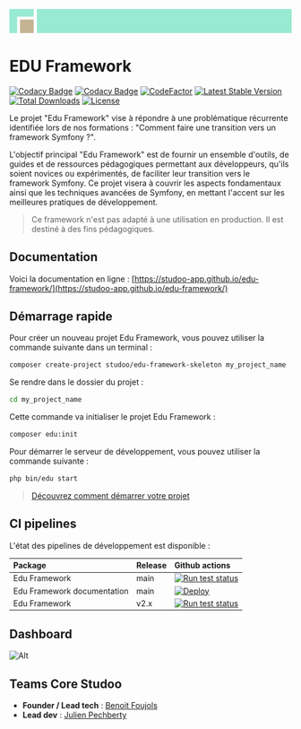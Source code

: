 ![separe](https://raw.githubusercontent.com/studoo-app/.github/main/profile/studoo-banner-logo.png)

# EDU Framework

[![Codacy Badge](https://app.codacy.com/project/badge/Grade/a15f20cbdf2743618efe54e2db39f605)](https://app.codacy.com/gh/studoo-app/edu-framework/dashboard?utm_source=gh&utm_medium=referral&utm_content=&utm_campaign=Badge_grade)
[![Codacy Badge](https://app.codacy.com/project/badge/Coverage/a15f20cbdf2743618efe54e2db39f605)](https://app.codacy.com/gh/studoo-app/edu-framework/dashboard?utm_source=gh&utm_medium=referral&utm_content=&utm_campaign=Badge_coverage)
[![CodeFactor](https://www.codefactor.io/repository/github/studoo-app/edu-framework/badge)](https://www.codefactor.io/repository/github/studoo-app/edu-framework)
[![Latest Stable Version](https://poser.pugx.org/studoo/edu-framework/v)](https://packagist.org/packages/studoo/edu-framework)
[![Total Downloads](https://poser.pugx.org/studoo/edu-framework/downloads)](https://packagist.org/packages/studoo/edu-framework)
[![License](https://poser.pugx.org/studoo/edu-framework/license)](https://packagist.org/packages/studoo/edu-framework)

Le projet "Edu Framework" vise à répondre à une problématique récurrente identifiée lors de nos formations : "Comment faire une transition vers un framework Symfony ?".

L'objectif principal "Edu Framework" est de fournir un ensemble d'outils, de guides et de ressources pédagogiques permettant aux développeurs, qu'ils soient novices ou expérimentés, de faciliter leur transition vers le framework Symfony. Ce projet visera à couvrir les aspects fondamentaux ainsi que les techniques avancées de Symfony, en mettant l'accent sur les meilleures pratiques de développement.

> Ce framework n'est pas adapté à une utilisation en production. Il est destiné à des fins pédagogiques.

## Documentation

Voici la documentation en ligne : [https://studoo-app.github.io/edu-framework/](https://studoo-app.github.io/edu-framework/)

## Démarrage rapide

Pour créer un nouveau projet Edu Framework, vous pouvez utiliser la commande suivante dans un terminal :

```bash
composer create-project studoo/edu-framework-skeleton my_project_name
```

Se rendre dans le dossier du projet :
```bash
cd my_project_name
```

Cette commande va initialiser le projet Edu Framework :

````Bash 
composer edu:init
````

Pour démarrer le serveur de développement, vous pouvez utiliser la commande suivante :
```bash
php bin/edu start
```

> [Découvrez comment démarrer votre projet](https://studoo-app.github.io/edu-framework/)

## CI pipelines

L'état des pipelines de développement est disponible :

| Package  | Release | Github actions                                                                                                                                                     |
| :------- |:--------|:-------------------------------------------------------------------------------------------------------------------------------------------------------------------|
| Edu Framework | main    | [![Run test status](https://github.com/studoo-app/edu-framework/actions/workflows/testing.yml/badge.svg?branch=main)](https://github.com/studoo-app/edu-framework) |
| Edu Framework documentation | main    | [![Deploy](https://github.com/studoo-app/edu-framework-doc/actions/workflows/deploy.yml/badge.svg)](https://github.com/studoo-app/edu-framework-doc)               |
| Edu Framework | v2.x    | [![Run test status](https://github.com/studoo-app/edu-framework/actions/workflows/testing.yml/badge.svg?branch=2.x)](https://github.com/studoo-app/edu-framework)  |

## Dashboard 

![Alt](https://repobeats.axiom.co/api/embed/a46fce2a15244cb1f57a05fa73692ee5253d4296.svg "Repobeats analytics image")

## Teams Core Studoo

- **Founder / Lead tech** : [Benoit Foujols](https://github.com/bfoujols)
- **Lead dev** : [Julien Pechberty](https://github.com/JPechberty)
